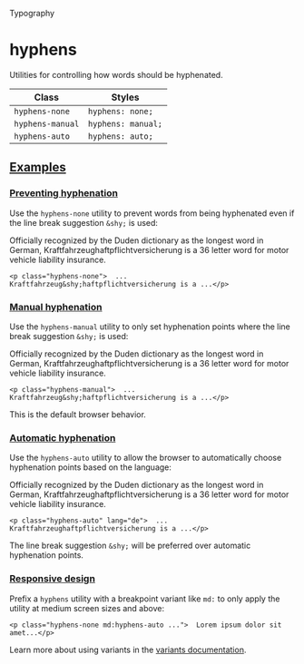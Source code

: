 <!--$-->

<!--/$-->

Typography

# hyphens

Utilities for controlling how words should be hyphenated.

| Class            | Styles             |
| ---------------- | ------------------ |
| `hyphens-none`   | `hyphens: none;`   |
| `hyphens-manual` | `hyphens: manual;` |
| `hyphens-auto`   | `hyphens: auto;`   |

## [Examples](#examples)

### [Preventing hyphenation](#preventing-hyphenation)

Use the `hyphens-none` utility to prevent words from being hyphenated even if the line break suggestion `&shy;` is used:

Officially recognized by the Duden dictionary as the longest word in German,<!-- --> Kraftfahrzeug­haftpflichtversicherung <!-- -->is a 36 letter word for motor vehicle liability insurance.

```
<p class="hyphens-none">  ... Kraftfahrzeug&shy;haftpflichtversicherung is a ...</p>
```

### [Manual hyphenation](#manual-hyphenation)

Use the `hyphens-manual` utility to only set hyphenation points where the line break suggestion `&shy;` is used:

Officially recognized by the Duden dictionary as the longest word in German,<!-- --> Kraftfahrzeug­haftpflichtversicherung <!-- -->is a 36 letter word for motor vehicle liability insurance.

```
<p class="hyphens-manual">  ... Kraftfahrzeug&shy;haftpflichtversicherung is a ...</p>
```

This is the default browser behavior.

### [Automatic hyphenation](#automatic-hyphenation)

Use the `hyphens-auto` utility to allow the browser to automatically choose hyphenation points based on the language:

Officially recognized by the Duden dictionary as the longest word in German,<!-- --> Kraftfahrzeughaftpflichtversicherung <!-- -->is a 36 letter word for motor vehicle liability insurance.

```
<p class="hyphens-auto" lang="de">  ... Kraftfahrzeughaftpflichtversicherung is a ...</p>
```

The line break suggestion `&shy;` will be preferred over automatic hyphenation points.

### [Responsive design](#responsive-design)

Prefix <!-- -->a<!-- --> `hyphens` utility<!-- --> <!-- -->with a breakpoint variant like `md:` to only apply the utility at <!-- -->medium<!-- --> <!-- -->screen sizes and above:

```
<p class="hyphens-none md:hyphens-auto ...">  Lorem ipsum dolor sit amet...</p>
```

Learn more about using variants in the [variants documentation](/docs/hover-focus-and-other-states).

<!--$-->

<!--/$-->
